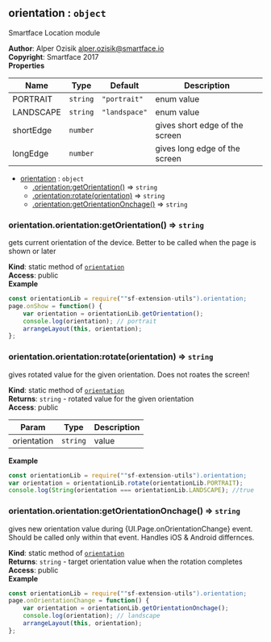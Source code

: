 <a name="module_orientation"></a>

## orientation : <code>object</code>
Smartface Location module

**Author**: Alper Ozisik <alper.ozisik@smartface.io>  
**Copyright**: Smartface 2017  
**Properties**

| Name | Type | Default | Description |
| --- | --- | --- | --- |
| PORTRAIT | <code>string</code> | <code>&quot;portrait&quot;</code> | enum value |
| LANDSCAPE | <code>string</code> | <code>&quot;landspace&quot;</code> | enum value |
| shortEdge | <code>number</code> |  | gives short edge of the screen |
| longEdge | <code>number</code> |  | gives long edge of the screen |


* [orientation](#module_orientation) : <code>object</code>
    * [.orientation:getOrientation()](#module_orientation.orientation_getOrientation) ⇒ <code>string</code>
    * [.orientation:rotate(orientation)](#module_orientation.orientation_rotate) ⇒ <code>string</code>
    * [.orientation:getOrientationOnchage()](#module_orientation.orientation_getOrientationOnchage) ⇒ <code>string</code>

<a name="module_orientation.orientation_getOrientation"></a>

### orientation.orientation:getOrientation() ⇒ <code>string</code>
gets current orientation of the device. Better to be called when the page is shown or later

**Kind**: static method of [<code>orientation</code>](#module_orientation)  
**Access**: public  
**Example**  
```js
const orientationLib = require(""sf-extension-utils").orientation;
page.onShow = function() {
    var orientation = orientationLib.getOrientation();
    console.log(orientation); // portrait
    arrangeLayout(this, orientation);
};
```
<a name="module_orientation.orientation_rotate"></a>

### orientation.orientation:rotate(orientation) ⇒ <code>string</code>
gives rotated value for the given orientation. Does not roates the screen!

**Kind**: static method of [<code>orientation</code>](#module_orientation)  
**Returns**: <code>string</code> - rotated value for the given orientation  
**Access**: public  

| Param | Type | Description |
| --- | --- | --- |
| orientation | <code>string</code> | value |

**Example**  
```js
const orientationLib = require(""sf-extension-utils").orientation;
var orientation = orientationLib.rotate(orientationLib.PORTRAIT);
console.log(String(orientation === orientationLib.LANDSCAPE); //true
```
<a name="module_orientation.orientation_getOrientationOnchage"></a>

### orientation.orientation:getOrientationOnchage() ⇒ <code>string</code>
gives new orientation value during {UI.Page.onOrientationChange} event.
Should be called only within that event. Handles iOS & Android differnces.

**Kind**: static method of [<code>orientation</code>](#module_orientation)  
**Returns**: <code>string</code> - target orientation value when the rotation completes  
**Access**: public  
**Example**  
```js
const orientationLib = require(""sf-extension-utils").orientation;
page.onOrientationChange = function() {
    var orientation = orientationLib.getOrientationOnchage();
    console.log(orientation); // landscape
    arrangeLayout(this, orientation);
};
```
